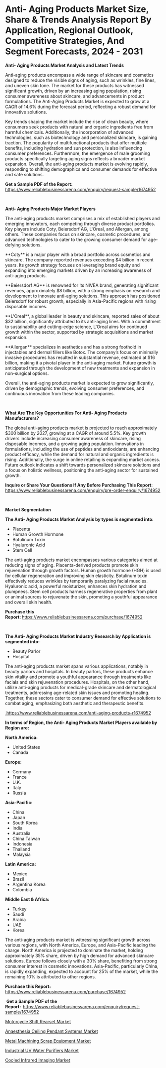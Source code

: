 <p><h1>Anti- Aging Products Market Size, Share & Trends Analysis Report By Application, Regional Outlook, Competitive Strategies, And Segment Forecasts, 2024 - 2031</h1></p><p><strong>Anti- Aging Products Market Analysis and Latest Trends</strong></p>
<p><p>Anti-aging products encompass a wide range of skincare and cosmetics designed to reduce the visible signs of aging, such as wrinkles, fine lines, and uneven skin tone. The market for these products has witnessed significant growth, driven by an increasing aging population, rising consumer awareness about skincare, and advancements in product formulations. The Anti-Aging Products Market is expected to grow at a CAGR of 14.6% during the forecast period, reflecting a robust demand for innovative solutions.</p><p>Key trends shaping the market include the rise of clean beauty, where consumers seek products with natural and organic ingredients free from harmful chemicals. Additionally, the incorporation of advanced technologies, such as biotechnology and personalized skincare, is gaining traction. The popularity of multifunctional products that offer multiple benefits, including hydration and sun protection, is also influencing consumer preferences. Furthermore, the emergence of male grooming products specifically targeting aging signs reflects a broader market expansion. Overall, the anti-aging products market is evolving rapidly, responding to shifting demographics and consumer demands for effective and safe solutions.</p></p>
<p><strong>Get a Sample PDF of the Report:&nbsp;</strong> <a href="https://www.reliablebusinessarena.com/enquiry/request-sample/1674952?utm_campaign=1399&utm_medium=2&utm_source=Github&utm_content=ia&utm_term=13102024&utm_id=anti-aging-products">https://www.reliablebusinessarena.com/enquiry/request-sample/1674952</a></p>
<p>&nbsp;</p>
<p><strong>Anti- Aging Products Major Market Players</strong></p>
<p><p>The anti-aging products market comprises a mix of established players and emerging innovators, each competing through diverse product portfolios. Key players include Coty, Beiersdorf AG, L'Oreal, and Allergan, among others. These companies focus on skincare, cosmetic procedures, and advanced technologies to cater to the growing consumer demand for age-defying solutions.</p><p>**Coty** is a major player with a broad portfolio across cosmetics and skincare. The company reported revenues exceeding $4 billion in recent years. Its growth strategy focuses on leveraging brand equity and expanding into emerging markets driven by an increasing awareness of anti-aging products.</p><p>**Beiersdorf AG** is renowned for its NIVEA brand, generating significant revenues, approximately $8 billion, with a strong emphasis on research and development to innovate anti-aging solutions. This approach has positioned Beiersdorf for robust growth, especially in Asia-Pacific regions with rising disposable incomes.</p><p>**L'Oreal**, a global leader in beauty and skincare, reported sales of about $32 billion, significantly attributed to its anti-aging lines. With a commitment to sustainability and cutting-edge science, L'Oreal aims for continued growth within the sector, supported by strategic acquisitions and market expansion.</p><p>**Allergan** specializes in aesthetics and has a strong foothold in injectables and dermal fillers like Botox. The company’s focus on minimally invasive procedures has resulted in substantial revenue, estimated at $16 billion, making it a pivotal player in the anti-aging market. Future growth is anticipated through the development of new treatments and expansion in non-surgical options.</p><p>Overall, the anti-aging products market is expected to grow significantly, driven by demographic trends, evolving consumer preferences, and continuous innovation from these leading companies.</p></p>
<p>&nbsp;</p>
<p><strong>What Are The Key Opportunities For Anti- Aging Products Manufacturers?</strong></p>
<p><p>The global anti-aging products market is projected to reach approximately $300 billion by 2027, growing at a CAGR of around 5.5%. Key growth drivers include increasing consumer awareness of skincare, rising disposable incomes, and a growing aging population. Innovations in formulations, including the use of peptides and antioxidants, are enhancing product efficacy, while the demand for natural and organic ingredients is rising. Additionally, the surge in online retailing is expanding market access. Future outlook indicates a shift towards personalized skincare solutions and a focus on holistic wellness, positioning the anti-aging sector for sustained growth.</p></p>
<p><strong>Inquire or Share Your Questions If Any Before Purchasing This Report:</strong> <a href="https://www.reliablebusinessarena.com/enquiry/pre-order-enquiry/1674952?utm_campaign=1399&utm_medium=2&utm_source=Github&utm_content=ia&utm_term=13102024&utm_id=anti-aging-products">https://www.reliablebusinessarena.com/enquiry/pre-order-enquiry/1674952</a></p>
<p>&nbsp;</p>
<p><strong>Market Segmentation</strong></p>
<p><strong>The Anti- Aging Products Market Analysis by types is segmented into:</strong></p>
<p><ul><li>Placenta</li><li>Human Growth Hormone</li><li>Botulinum Toxin</li><li>Hyaluronic Acid</li><li>Stem Cell</li></ul></p>
<p><p>The anti-aging products market encompasses various categories aimed at reducing signs of aging. Placenta-derived products promote skin rejuvenation through growth factors. Human growth hormone (HGH) is used for cellular regeneration and improving skin elasticity. Botulinum toxin effectively reduces wrinkles by temporarily paralyzing facial muscles. Hyaluronic acid, a powerful moisturizer, enhances skin hydration and plumpness. Stem cell products harness regenerative properties from plant or animal sources to rejuvenate the skin, promoting a youthful appearance and overall skin health.</p></p>
<p><strong>Purchase this Report:&nbsp;</strong><a href="https://www.reliablebusinessarena.com/purchase/1674952?utm_campaign=1399&utm_medium=2&utm_source=Github&utm_content=ia&utm_term=13102024&utm_id=anti-aging-products">https://www.reliablebusinessarena.com/purchase/1674952</a></p>
<p>&nbsp;</p>
<p><strong>The Anti- Aging Products Market Industry Research by Application is segmented into:</strong></p>
<p><ul><li>Beauty Parlor</li><li>Hospital</li></ul></p>
<p><p>The anti-aging products market spans various applications, notably in beauty parlors and hospitals. In beauty parlors, these products enhance skin vitality and promote a youthful appearance through treatments like facials and skin rejuvenation procedures. Hospitals, on the other hand, utilize anti-aging products for medical-grade skincare and dermatological treatments, addressing age-related skin issues and promoting healing. Together, these sectors cater to consumer demand for effective solutions to combat aging, emphasizing both aesthetic and therapeutic benefits.</p></p>
<p><a href="https://www.reliablebusinessarena.com/anti-aging-products-r1674952?utm_campaign=1399&utm_medium=2&utm_source=Github&utm_content=ia&utm_term=13102024&utm_id=anti-aging-products">&nbsp;https://www.reliablebusinessarena.com/anti-aging-products-r1674952</a></p>
<p><strong>In terms of Region, the Anti- Aging Products Market Players available by Region are:</strong></p>
<p>
    <p> <strong> North America: </strong>
        <ul>
            <li>United States</li>
            <li>Canada</li>
        </ul>
        </p> 
    <p> <strong> Europe: </strong>
        <ul>
            <li>Germany</li>
            <li>France</li>
            <li>U.K.</li>
            <li>Italy</li>
            <li>Russia</li>
        </ul>
        </p> 
    <p> <strong> Asia-Pacific: </strong>
        <ul>
            <li>China</li>
            <li>Japan</li>
            <li>South Korea</li>
            <li>India</li>
            <li>Australia</li>
            <li>China Taiwan</li>
            <li>Indonesia</li>
            <li>Thailand</li>
            <li>Malaysia</li>
        </ul>
        </p> 
    <p> <strong> Latin America: </strong>
        <ul>
            <li>Mexico</li>
            <li>Brazil</li>
            <li>Argentina Korea</li>
            <li>Colombia</li>
        </ul>
        </p> 
    <p> <strong> Middle East & Africa: </strong>
        <ul>
            <li>Turkey</li>
            <li>Saudi</li>
            <li>Arabia</li>
            <li>UAE</li>
            <li>Korea</li>
        </ul>
    </p>
    </p>
<p><p>The anti-aging products market is witnessing significant growth across various regions, with North America, Europe, and Asia-Pacific leading the charge. North America is projected to dominate the market, holding approximately 35% share, driven by high demand for advanced skincare solutions. Europe follows closely with a 30% share, benefiting from strong consumer interest in cosmetic innovations. Asia-Pacific, particularly China, is rapidly expanding, expected to account for 25% of the market, while the remaining 10% is attributed to other regions.</p></p>
<p><strong>Purchase this Report: </strong><a href="https://www.reliablebusinessarena.com/purchase/1674952?utm_campaign=1399&utm_medium=2&utm_source=Github&utm_content=ia&utm_term=13102024&utm_id=anti-aging-products">https://www.reliablebusinessarena.com/purchase/1674952</a></p>
<p>&nbsp;<strong>Get a Sample PDF of the Report:&nbsp;&nbsp;</strong><a href="https://www.reliablebusinessarena.com/enquiry/request-sample/1674952?utm_campaign=1399&utm_medium=2&utm_source=Github&utm_content=ia&utm_term=13102024&utm_id=anti-aging-products">https://www.reliablebusinessarena.com/enquiry/request-sample/1674952</a></p>
<p><strong></strong></p>
<p><p><a href="https://www.linkedin.com/pulse/global-motorcycle-shift-rearset-market-landscape-future-trends-dhdfc?utm_campaign=1399&utm_medium=2&utm_source=Github&utm_content=ia&utm_term=13102024&utm_id=anti-aging-products">Motorcycle Shift Rearset Market</a></p><p><a href="https://www.linkedin.com/pulse/navigating-anaesthesia-ceiling-pendant-systems-market-8khke?utm_campaign=1399&utm_medium=2&utm_source=Github&utm_content=ia&utm_term=13102024&utm_id=anti-aging-products">Anaesthesia Ceiling Pendant Systems Market</a></p><p><a href="https://www.linkedin.com/pulse/metal-machining-scrap-equipment-market-refracting-trends-consumer-afhic?utm_campaign=1399&utm_medium=2&utm_source=Github&utm_content=ia&utm_term=13102024&utm_id=anti-aging-products">Metal Machining Scrap Equipment Market</a></p><p><a href="https://www.linkedin.com/pulse/industrial-uv-water-purifiers-market-segmentation-geographical-gwcee?utm_campaign=1399&utm_medium=2&utm_source=Github&utm_content=ia&utm_term=13102024&utm_id=anti-aging-products">Industrial UV Water Purifiers Market</a></p><p><a href="https://www.linkedin.com/pulse/cooled-infrared-imaging-industry-insights-report-analyzing-ic3pc?utm_campaign=1399&utm_medium=2&utm_source=Github&utm_content=ia&utm_term=13102024&utm_id=anti-aging-products">Cooled Infrared Imaging Market</a></p></p>